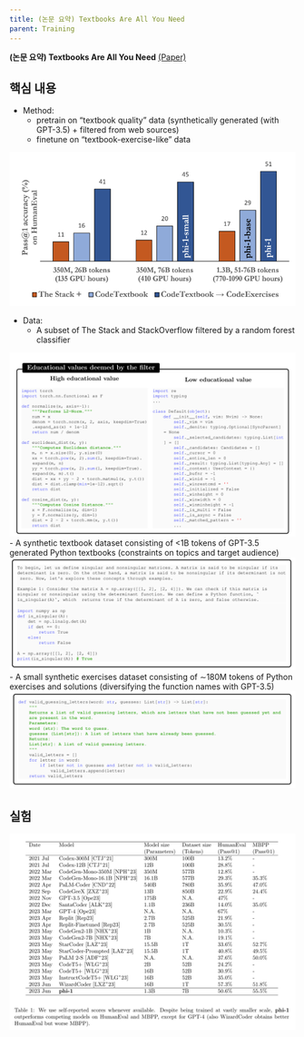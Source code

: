 ```yaml
---
title: (논문 요약) Textbooks Are All You Need
parent: Training
---
```


**(논문 요약) Textbooks Are All You Need** [(Paper)](https://arxiv.org/pdf/2306.11644)

## 핵심 내용

- Method: 
   - pretrain on “textbook quality” data (synthetically generated (with GPT-3.5) + filtered from web sources)
   - finetune on “textbook-exercise-like” data  
<img src="/data/papers/textbook/result1.png" width="600" />

- Data:
   - A subset of The Stack and StackOverflow filtered by a random forest classifier   
<img src="/data/papers/textbook/filter.png" width="600" />
   - A synthetic textbook dataset consisting of <1B tokens of GPT-3.5 generated Python textbooks (constraints on topics and target audience)   
<img src="/data/papers/textbook/synth1.png" width="600" />
   - A small synthetic exercises dataset consisting of ∼180M tokens of Python exercises and solutions (diversifying the function names with GPT-3.5)
<img src="/data/papers/textbook/synth2.png" width="600" />


## 실험
<img src="/data/papers/textbook/result2.png" width="800" />
